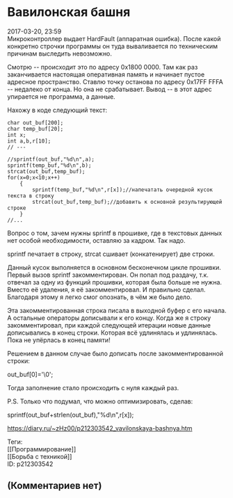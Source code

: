 Вавилонская башня
=================

  
2017-03-20, 23:59  
 Микроконтроллер выдает HardFault (аппаратная ошибка). После какой конкретно строчки программы он туда вываливается по техническим причинам выследить невозможно.   
   
 Смотрю -- происходит это по адресу 0x1800 0000. Там как раз заканчивается настоящая оперативная память и начинает пустое адресное пространство. Ставлю точку останова по адресу 0x17FF FFFA -- недалеко от конца. Но она не срабатывает. Вывод -- в этот адрес упирается не программа, а данные.   
   
 Нахожу в коде следующий текст:   
   
 
```
char out_buf[200];  
char temp_buf[20];
int x;
int a,b,r[10];
// ---

//sprintf(out_buf,"%d\n",a);
sprintf(temp_buf,"%d\n",b);
strcat(out_buf,temp_buf);
for(x=0;x<10;x++)
	{
		sprintf(temp_buf,"%d\n",r[x]);//напечатать очередной кусок текста в строку
		strcat(out_buf,temp_buf);//добавить к основной результирующей строке
	}  
//...
```
   
   
 Вопрос о том, зачем нужны sprintf в прошивке, где в текстовых данных нет особой необходимости, оставляю за кадром. Так надо.   
   
 sprintf печатает в строку, strcat сшивает (конкатенирует) две строки.   
   
 Данный кусок выполняется в основном бесконечном цикле прошивки.   
 Первый вызов sprintf закомментирован. Он попал под раздачу, т.к. отвечал за одну из функций прошивки, которая была больше не нужна. Вместо её удаления, я её закомментировал. И правильно сделал. Благодаря этому я легко смог опознать, в чём же было дело.   
   
 Эта закомментированная строка писала в выходной буфер с его начала. А остальные операторы дописывали к его концу. Когда же я строку закомментировал, при каждой следующей итерации новые данные дописывались в конец строки. Которая всё удлинялась и удлинялась. Пока не упёрлась в конец памяти!   
   
 Решением в данном случае было дописать после закомментированной строки:   
   
 out\_buf[0]='\0';   
   
 Тогда заполнение стало происходить с нуля каждый раз.   
   
  P.S. Только что подумал, что можно оптимизировать, сделав:   
   
 sprintf(out\_buf+strlen(out\_buf),"%d\n",r[x]);    
  
<https://diary.ru/~zHz00/p212303542_vavilonskaya-bashnya.htm>  
  
Теги:  
[[Программирование]]  
[[Борьба с техникой]]  
ID: p212303542  


(Комментариев нет)
------------------
